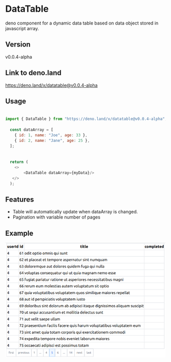 # DataTable
deno component for a dynamic data table based on data object stored in javascript array.

## Version
v0.0.4-alpha

## Link to deno.land
https://deno.land/x/datatable@v0.0.4-alpha

## Usage
~~~js

import { DataTable } from "https://deno.land/x/datatable@v0.0.4-alpha";

  const dataArray = [
    { id: 1, name: "Joe", age: 33 },
    { id: 2, name: "Jane", age: 25 },
  ];


  return (
    <>
        <DataTable dataArray={myData}/>
   </>
  );

~~~
## Features
* Table will automatically update when dataArray is changed.
* Pagination with variable number of pages

## Example
![datatable example](images/datatable01.png)
